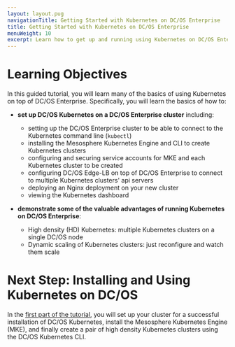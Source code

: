 ```yaml
---
layout: layout.pug
navigationTitle: Getting Started with Kubernetes on DC/OS Enterprise
title: Getting Started with Kubernetes on DC/OS Enterprise
menuWeight: 10
excerpt: Learn how to get up and running using Kubernetes on DC/OS Enterprise
---
```


# Learning Objectives

In this guided tutorial, you will learn many of the basics of using Kubernetes on top of DC/OS Enterprise. Specifically, you will learn the basics of how to:

  - **set up DC/OS Kubernetes on a DC/OS Enterprise cluster** including:

    * setting up the DC/OS Enterprise cluster to be able to connect to the Kubernetes command line (`kubectl`)
    * installing the Mesosphere Kubernetes Engine and CLI to create Kubernetes clusters
    * configuring and securing service accounts for MKE and each Kubernetes cluster to be created
    * configuring DC/OS Edge-LB on top of DC/OS Enterprise to connect to multiple Kubernetes clusters' api servers
    * deploying an Nginx deployment on your new cluster
    * viewing the Kubernetes dashboard

  - **demonstrate some of the valuable advantages of running Kubernetes on DC/OS Enterprise**:

    * High density (HD) Kubernetes: multiple Kubernetes clusters on a single DC/OS node
    * Dynamic scaling of Kubernetes clusters: just reconfigure and watch them scale

# Next Step: Installing and Using Kubernetes on DC/OS

In the [first part of the tutorial](/services/kubernetes/test/getting-started/provision-install/), you will set up your cluster for a successful installation of DC/OS Kubernetes, install the Mesosphere Kubernetes Engine (MKE), and finally create a pair of high density Kubernetes clusters using the DC/OS Kubernetes CLI.

